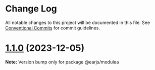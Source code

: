 # Change Log

All notable changes to this project will be documented in this file.
See [Conventional Commits](https://conventionalcommits.org) for commit guidelines.

# [1.1.0](https://github.com/DevelopKit/npmtest/compare/v1.0.2...v1.1.0) (2023-12-05)

**Note:** Version bump only for package @earjs/modulea
